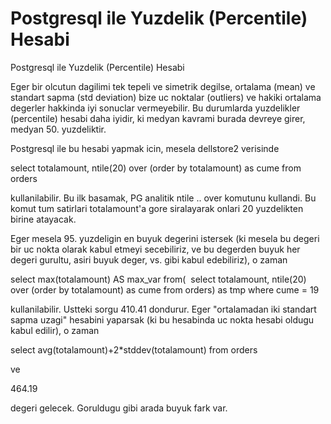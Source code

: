 # Postgresql ile Yuzdelik (Percentile) Hesabi


Postgresql ile Yuzdelik (Percentile) Hesabi




Eger bir olcutun dagilimi tek tepeli ve simetrik degilse, ortalama (mean) ve standart sapma (std deviation) bize uc noktalar (outliers) ve hakiki ortalama degerler hakkinda iyi sonuclar vermeyebilir. Bu durumlarda yuzdelikler (percentile) hesabi daha iyidir, ki medyan kavrami burada devreye girer, medyan 50. yuzdeliktir.

Postgresql ile bu hesabi yapmak icin, mesela dellstore2 verisinde

select totalamount, ntile(20) over (order by totalamount) as cume from orders

kullanilabilir. Bu ilk basamak, PG analitik ntile .. over komutunu kullandi. Bu komut tum satirlari totalamount'a gore siralayarak onlari 20 yuzdelikten birine atayacak.

Eger mesela 95. yuzdeligin en buyuk degerini istersek (ki mesela bu degeri bir uc nokta olarak kabul etmeyi secebiliriz, ve bu degerden buyuk her degeri gurultu, asiri buyuk deger, vs. gibi kabul edebiliriz), o zaman

select max(totalamount) AS max_var from(  select totalamount, ntile(20) over (order by totalamount) as cume from orders) as tmp where cume = 19

kullanilabilir. Ustteki sorgu 410.41 dondurur. Eger "ortalamadan iki standart sapma uzagi" hesabini yaparsak (ki bu hesabinda uc nokta hesabi oldugu kabul edilir), o zaman

select avg(totalamount)+2*stddev(totalamount) from orders

ve

464.19

degeri gelecek. Goruldugu gibi arada buyuk fark var.







